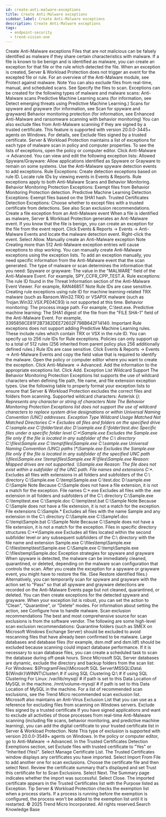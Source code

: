 ```yaml
---
id: create-anti-malware-exceptions
title: Create Anti-Malware exceptions
sidebar_label: Create Anti-Malware exceptions
description: Create Anti-Malware exceptions
tags:
  - endpoint-security
  - trend-vision-one
---
```


 Create Anti-Malware exceptions Files that are not malicious can be falsely identified as malware if they share certain characteristics with malware. If a file is known to be benign and is identified as malware, you can create an exception for that file or the rule which detected the file. When an exception is created, Server & Workload Protection does not trigger an event for the excepted file or rule. For an overview of the Anti-Malware module, see Protect against malware. Note You can also exclude files from real-time, manual, and scheduled scans. See Specify the files to scan. Exceptions can be created for the following types of malware and malware scans: Anti-Malware scans Predictive Machine Learning scans (for information, see Detect emerging threats using Predictive Machine Learning.) Scans for spyware and grayware (for information, see Scan for spyware and grayware) Behavior monitoring protection (for information, see Enhanced Anti-Malware and ransomware scanning with behavior monitoring) You can also exclude files from Anti-Malware scanning if they are signed by a trusted certificate. This feature is supported with version 20.0.0-3445+ agents on Windows. For details, see Exclude files signed by a trusted certificate. Server & Workload Protection maintains a list of exceptions for each type of malware scan in policy and computer properties. To see the lists of exceptions, open the policy or computer editor. Click Anti-Malware → Advanced. You can view and edit the following exception lists: Allowed Spyware/Grayware: Allow applications identified as Spyware or Grayware to remain on some systems. Use the Anti-Malware spyware detection events to add exceptions. Rule Exceptions: Create detection exceptions based on rule ID. Locate rule IDs by viewing events in Events & Reports. Rule exceptions apply to both Anti-Malware Scans and Behavior Monitoring. Behavior Monitoring Protection Exceptions: Exempt files from Behavior Monitoring Protection detection. Predictive Machine Learning Detection Exceptions: Exempt files based on the SHA1 hash. Trusted Certificates Detection Exceptions: Choose whether to except files with a trusted certificate from detections. See also Scan exclusion recommendations. Create a file exception from an Anti-Malware event When a file is identified as malware, Server & Workload Protection generates an Anti-Malware event. If you know that the file is benign, you can create an exception for the file from the event report. Click Events & Reports → Events → Anti-Malware Events and locate the malware detection event. Right-click the event. Select Allow. Manually create an Anti-Malware exception Note Creating more than 512 Anti-Malware exception entries will cause exceptions to stop working. You can manually create Anti-Malware exceptions using the exception lists. To add an exception manually, you need specific information from the Anti-Malware event that the scan generated. The type of malware or scan determines the information that you need: Spyware or grayware: The value in the "MALWARE" field of the Anti-Malware Event. For example, SPY_CCFR_CPP_TEST.A. Rule exceptions: The rule ID found in the Threat Information section of the Anti-Malware Event Viewer. For example, RAN4685T Note Rule IDs are case sensitive. Creating rule exceptions using rule ID for machine learning-related TRX malware (such as Ransom.Win32.TRX) or VSAPIX malware (such as Trojan.Win32.VSX.PE04C93) is not supported at this time. Behavior monitoring: The process image path. For example, C:\test.exe. Predictive machine learning: The SHA1 digest of the file from the "FILE SHA-1" field of the Anti-Malware Event. For example, 3395856CE81F2B7382DEE72602F798B642F14140. Important Rule exceptions does not support adding Predictive Machine Learning rules. These include rules which contain TRX or VSX in the rule ID. You can specify up to 256 rule IDs for Rule exceptions. Policies can only support up to a total of 512 rules (256 inherited from parent policy plus 256 additionally defined rules.) Rule IDs are case sensitive. Click Events & Reports → Events → Anti-Malware Events and copy the field value that is required to identify the malware. Open the policy or computer editor where you want to create the exception. Click Anti-Malware → Advanced. Add the information to the appropriate exceptions list. Click Add. Exception List Wildcard Support The Behavior Monitoring Protection Exceptions list supports the use of wildcard characters when defining file path, file name, and file extension exception types. Use the following table to properly format your exception lists to ensure that Server & Workload Protection excludes the correct files and folders from scanning. Supported wildcard characters: Asterisk (*): Represents any character or string of characters Note The Behavior Monitoring Protection Exceptions list does not support the use of wildcard characters to replace system drive designations or within Universal Naming Convention (UNC) addresses. Exception Type Wildcard Usage Matched Not Matched Directories C:\* Excludes all files and folders on the specified drive C:\sample.exe C:\folder\test.doc D:\sample.exe E:\folder\test.doc Specific files under a specific folder level C:\*\Sample.exe Excludes the Sample.exe file only if the file is located in any subfolder of the C:\ directory C:\files\Sample.exe C:\temp\files\Sample.exe C:\sample.exe Universal Naming Convention (UNC) paths \\<UNC path>\*\Sample.exe Excludes the Sample.exe file only if the file is located in any subfolder of the specified UNC path \\<UNC path>\files\Sample.exe \\<UNC path>\temp\files\Sample.exe R:\files\Sample.exe Reason: Mapped drives are not supported. \\<UNC path>\Sample.exe Reason: The file does not exist within a subfolder of the UNC path. File names and extensions C:\*.* Excludes all files with extensions in all folders and subfolders of the C:\ directory C:\Sample.exe C:\temp\Sample.exe C:\test.doc D:\sample.exe C:\Sample Note Because C:\Sample does not have a file extension, it is not a match for the exception. File names C:\*.exe Excludes all files with the .exe extension in all folders and subfolders of the C:\ directory C:\Sample.exe C:\temp\test.exe C:\Sample.doc C:\temp\test.bat C:\Sample Note Because C:\Sample does not have a file extension, it is not a match for the exception. File extensions C:\Sample.* Excludes all files with the name Sample and any extension in the C:\ directory C:\Sample.exe C:\Sample1.doc C:\temp\Sample.bat C:\Sample Note Because C:\Sample does not have a file extension, it is not a match for the exception. Files in specific directory structures C:\*\*\Sample.exe Excludes all files located within the second subfolder level or any subsequent subfolders of the C:\ directory with the file name and extension Sample.exe C:\files\temp\Sample.exe C:\files\temp\test\Sample.exe C:\Sample.exe C:\temp\Sample.exe C:\files\temp\Sample.doc Exception strategies for spyware and grayware When spyware is detected, the malware can be immediately cleaned, quarantined, or deleted, depending on the malware scan configuration that controls the scan. After you create the exception for a spyware or grayware event, you might have to restore the file. (See Restore identified files.) Alternatively, you can temporarily scan for spyware and grayware with the action set to "Pass" so that all spyware and grayware detections are recorded on the Anti-Malware Events page but not cleaned, quarantined, or deleted. You can then create exceptions for the detected spyware and grayware. When your exception list is robust, you can set the action to "Clean", "Quarantine", or "Delete" modes. For information about setting the action, see Configure how to handle malware. Scan exclusion recommendations The best and most comprehensive source for scan exclusions is from the software vendor. The following are some high-level scan exclusion recommendations: Quarantine folders (such as SMEX on Microsoft Windows Exchange Server) should be excluded to avoid rescanning files that have already been confirmed to be malware. Large databases and database files (for example, dsm.mdf and dsm.ldf) should be excluded because scanning could impact database performance. If it is necessary to scan database files, you can create a scheduled task to scan the database during off-peak hours. Since Microsoft SQL Server databases are dynamic, exclude the directory and backup folders from the scan list: For Windows: ${ProgramFiles}\Microsoft SQL Server\MSSQL\Data\ ${Windir}\WINNT\Cluster\ # if using SQL Clustering Q:\ # if using SQL Clustering For Linux: /var/lib/mysql/ # if path is set to this Data Location of MySQL in the machine. /mnt/volume-mysql/ # if path is set to this Data Location of MySQL in the machine. For a list of recommended scan exclusions, see the Trend Micro recommended scan exclusion list. Microsoft also maintains an Anti-Virus Exclusion List that you can use as a reference for excluding files from scanning on Windows servers. Exclude files signed by a trusted certificate If you have signed applications and want to exclude all activities of those processes from real-time Anti-Malware scanning (including file scans, behavior monitoring, and predictive machine learning), you can add the digital certificate to your trusted certificate list in Server & Workload Protection. Note This type of exclusion is supported with version 20.0.0-3549+ agents on Windows. In the policy or computer editor, go to Anti-Malware → Advanced. In the Trusted Certificates Detection Exemptions section, set Exclude files with trusted certificate to "Yes" or "Inherited (Yes)". Select Manage Certificate List. The Trusted Certificates window displays any certificates you have imported. Select Import From File to add another one for scan exclusions. Choose the certificate file and then select Next. Review the certificate summary that's displayed and set Trust this certificate for to Scan Exclusions. Select Next. The Summary page indicates whether the import was successful. Select Close. The imported certificate appears in the Trusted Certificates list with the Purpose listed as Exception. Tip Server & Workload Protection checks the exemption list when a process starts. If a process is running before the exemption is configured, the process won't be added to the exemption list until it is restarted. © 2025 Trend Micro Incorporated. All rights reserved.Search Knowledge Base